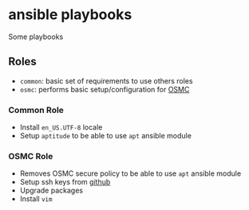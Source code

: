 # ansible playbooks

Some playbooks

## Roles
  - `common`: basic set of requirements to use others roles
  - `osmc`: performs basic setup/configuration for [OSMC](http://osmc.tv)

### Common Role

  - Install `en_US.UTF-8` locale
  - Setup `aptitude` to be able to use `apt` ansible module

### OSMC Role

  - Removes OSMC secure policy to be able to use `apt` ansible module
  - Setup ssh keys from [github](https://github.com)
  - Upgrade packages
  - Install `vim`

